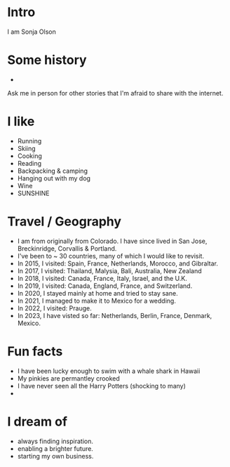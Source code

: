 
# Intro

I am Sonja Olson

# Some history

- 

Ask me in person for other stories that I'm afraid to share with the internet.

# I like

- Running
- Skiing
- Cooking
- Reading
- Backpacking & camping
- Hanging out with my dog
- Wine
- SUNSHINE 


# Travel / Geography

- I am from originally from Colorado. I have since lived in San Jose, Breckinridge, Corvallis & Portland.
- I've been to ~ 30 countries, many of which I would like to revisit.
- In 2015, I visited: Spain, France, Netherlands, Morocco, and Gibraltar.
- In 2017, I visited: Thailand, Malysia, Bali, Australia, New Zealand
- In 2018, I visited: Canada, France, Italy, Israel, and the U.K.
- In 2019, I visited: Canada, England, France, and Switzerland.
- In 2020, I stayed mainly at home and tried to stay sane.
- In 2021, I managed to make it to Mexico for a wedding.
- In 2022, I visited: Prauge.
- In 2023, I have visted so far: Netherlands, Berlin, France, Denmark, Mexico.

# Fun facts

- I have been lucky enough to swim with a whale shark in Hawaii
- My pinkies are permantley crooked
- I have never seen all the Harry Potters (shocking to many)
- 

# I dream of

- always finding inspiration.
- enabling a brighter future.
- starting my own business.
